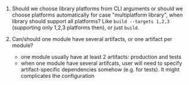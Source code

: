 1. Should we choose library platforms from CLI arguments or should we choose platforms
   automatically for case "multiplatform library", when library should support all platforms?
   Like `build --targets 1,2,3` (supporting only 1,2,3 platforms then), or just `build`.

2. Can/should one module have several artifacts, or one artifact per module?
   - one module usually have at least 2 artifacts: production and tests
   - when one module have several artifcats, user will need to specify artifact-specific
     dependencies somehow (e.g. for tests). It might complicates the configuration